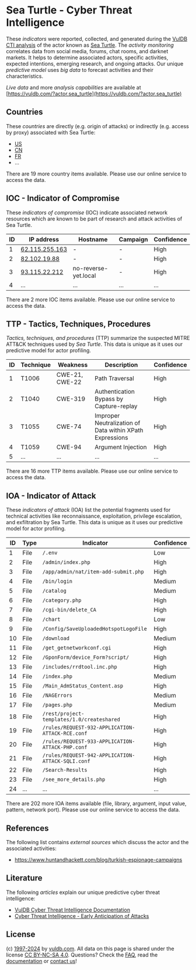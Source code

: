 # Sea Turtle - Cyber Threat Intelligence

These _indicators_ were reported, collected, and generated during the [VulDB CTI analysis](https://vuldb.com/?kb.cti) of the actor known as [Sea Turtle](https://vuldb.com/?actor.sea_turtle). The _activity monitoring_ correlates data from social media, forums, chat rooms, and darknet markets. It helps to determine associated actors, specific activities, expected intentions, emerging research, and ongoing attacks. Our unique _predictive model_ uses _big data_ to forecast activities and their characteristics.

_Live data_ and more _analysis capabilities_ are available at [https://vuldb.com/?actor.sea_turtle](https://vuldb.com/?actor.sea_turtle)

## Countries

These _countries_ are directly (e.g. origin of attacks) or indirectly (e.g. access by proxy) associated with Sea Turtle:

* [US](https://vuldb.com/?country.us)
* [CN](https://vuldb.com/?country.cn)
* [FR](https://vuldb.com/?country.fr)
* ...

There are 19 more country items available. Please use our online service to access the data.

## IOC - Indicator of Compromise

These _indicators of compromise_ (IOC) indicate associated network resources which are known to be part of research and attack activities of Sea Turtle.

ID | IP address | Hostname | Campaign | Confidence
-- | ---------- | -------- | -------- | ----------
1 | [62.115.255.163](https://vuldb.com/?ip.62.115.255.163) | - | - | High
2 | [82.102.19.88](https://vuldb.com/?ip.82.102.19.88) | - | - | High
3 | [93.115.22.212](https://vuldb.com/?ip.93.115.22.212) | no-reverse-yet.local | - | High
4 | ... | ... | ... | ...

There are 2 more IOC items available. Please use our online service to access the data.

## TTP - Tactics, Techniques, Procedures

_Tactics, techniques, and procedures_ (TTP) summarize the suspected MITRE ATT&CK techniques used by _Sea Turtle_. This data is unique as it uses our predictive model for actor profiling.

ID | Technique | Weakness | Description | Confidence
-- | --------- | -------- | ----------- | ----------
1 | T1006 | CWE-21, CWE-22 | Path Traversal | High
2 | T1040 | CWE-319 | Authentication Bypass by Capture-replay | High
3 | T1055 | CWE-74 | Improper Neutralization of Data within XPath Expressions | High
4 | T1059 | CWE-94 | Argument Injection | High
5 | ... | ... | ... | ...

There are 16 more TTP items available. Please use our online service to access the data.

## IOA - Indicator of Attack

These _indicators of attack_ (IOA) list the potential fragments used for technical activities like reconnaissance, exploitation, privilege escalation, and exfiltration by Sea Turtle. This data is unique as it uses our predictive model for actor profiling.

ID | Type | Indicator | Confidence
-- | ---- | --------- | ----------
1 | File | `/.env` | Low
2 | File | `/admin/index.php` | High
3 | File | `/app/admin/nat/item-add-submit.php` | High
4 | File | `/bin/login` | Medium
5 | File | `/catalog` | Medium
6 | File | `/category.php` | High
7 | File | `/cgi-bin/delete_CA` | High
8 | File | `/chart` | Low
9 | File | `/Config/SaveUploadedHotspotLogoFile` | High
10 | File | `/download` | Medium
11 | File | `/get_getnetworkconf.cgi` | High
12 | File | `/GponForm/device_Form?script/` | High
13 | File | `/includes/rrdtool.inc.php` | High
14 | File | `/index.php` | Medium
15 | File | `/Main_AdmStatus_Content.asp` | High
16 | File | `/NAGErrors` | Medium
17 | File | `/pages.php` | Medium
18 | File | `/rest/project-templates/1.0/createshared` | High
19 | File | `/rules/REQUEST-932-APPLICATION-ATTACK-RCE.conf` | High
20 | File | `/rules/REQUEST-933-APPLICATION-ATTACK-PHP.conf` | High
21 | File | `/rules/REQUEST-942-APPLICATION-ATTACK-SQLI.conf` | High
22 | File | `/Search-Results` | High
23 | File | `/see_more_details.php` | High
24 | ... | ... | ...

There are 202 more IOA items available (file, library, argument, input value, pattern, network port). Please use our online service to access the data.

## References

The following list contains _external sources_ which discuss the actor and the associated activities:

* https://www.huntandhackett.com/blog/turkish-espionage-campaigns

## Literature

The following _articles_ explain our unique predictive cyber threat intelligence:

* [VulDB Cyber Threat Intelligence Documentation](https://vuldb.com/?kb.cti)
* [Cyber Threat Intelligence - Early Anticipation of Attacks](https://www.scip.ch/en/?labs.20201022)

## License

(c) [1997-2024](https://vuldb.com/?kb.changelog) by [vuldb.com](https://vuldb.com/?kb.about). All data on this page is shared under the license [CC BY-NC-SA 4.0](https://creativecommons.org/licenses/by-nc-sa/4.0/). Questions? Check the [FAQ](https://vuldb.com/?kb.faq), read the [documentation](https://vuldb.com/?kb) or [contact us](https://vuldb.com/?contact)!
